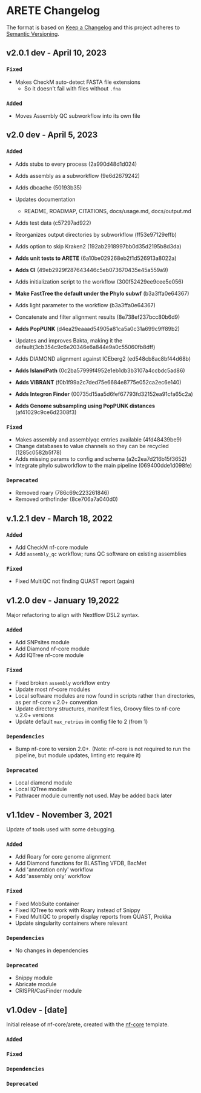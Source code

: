 # ARETE Changelog

The format is based on [Keep a Changelog](https://keepachangelog.com/en/1.0.0/)
and this project adheres to [Semantic Versioning](https://semver.org/spec/v2.0.0.html).

## v2.0.1 dev - April 10, 2023

### `Fixed`

- Makes CheckM auto-detect FASTA file extensions
  - So it doesn't fail with files without `.fna`

### `Added`

- Moves Assembly QC subworkflow into its own file

## v2.0 dev - April 5, 2023

### `Added`

- Adds stubs to every process (2a990d48d1d024)
- Adds assembly as a subworkflow (9e6d2679242)
- Adds dbcache (50193b35)
- Updates documentation
  - README, ROADMAP, CITATIONS, docs/usage.md, docs/output.md
- Adds test data (c57297ad922)

- Reorganizes output directories by subworkflow (ff53e97129effb)
- Adds option to skip Kraken2 (192ab2918997bb0d35d2195b8d3da)
- **Adds unit tests to ARETE** (6a10be029268eb2f1d526913a8022a)
- **Adds CI** (49eb2929f287643446c5eb073670435e45a559a9)
- Adds initialization script to the workflow (300f52429ee9cee5e056)
- **Make FastTree the default under the Phylo subwf** (b3a3ffa0e64367)
- Adds light parameter to the workflow (b3a3ffa0e64367)
- Concatenate and filter alignment results (8e738ef237bcc80b6d9)
- **Adds PopPUNK** (d4ea29eaaad54905a81ca5a0c31a699c9ff89b2)
- Updates and improves Bakta, making it the default(3cb354c9c6e20346e6a844e9a0c55060fb8dff)
- Adds DIAMOND alignment against ICEberg2 (ed548cb8ac8bf44d68b)
- **Adds IslandPath** (0c2ba57999f4952e1eb1db3b3107a4ccbdc5ad86)
- **Adds VIBRANT** (f0b1f99a2c7ded75e6684e8775e052ca2ec6e140)
- **Adds Integron Finder** (00735d15aa5d6fef67793fd32152ea91cfa65c2a)
- **Adds Genome subsampling using PopPUNK distances** (af41029c9ce6d2308f3)

### `Fixed`

- Makes assembly and assemblyqc entries available (4fd48439be9)
- Change databases to value channels so they can be recycled (1285c0582b5f78)
- Adds missing params to config and schema (a2c2ea7d216b15f3652)
- Integrate phylo subworkflow to the main pipeline (069400dde1d098fe)

### `Deprecated`

- Removed roary (786c69c223261846)
- Removed orthofinder (8ce706a7a040d0)

## v.1.2.1 dev - March 18, 2022

### `Added`

- Add CheckM nf-core module
- Add `assembly_qc` workflow; runs QC software on existing assemblies

### `Fixed`

- Fixed MultiQC not finding QUAST report (again)

## v1.2.0 dev - January 19,2022

Major refactoring to align with Nextflow DSL2 syntax.

### `Added`

- Add SNPsites module
- Add Diamond nf-core module
- Add IQTree nf-core module

### `Fixed`

- Fixed broken `assembly` workflow entry
- Update most nf-core modules
- Local software modules are now found in scripts rather than directories, as per nf-core v.2.0+ convention
- Update directory structures, manifest files, Groovy files to nf-core v.2.0+ versions
- Update default `max_retries` in config file to 2 (from 1)

### `Dependencies`

- Bump nf-core to version 2.0+. (Note: nf-core is not required to run the pipeline, but module updates, linting etc require it)

### `Deprecated`

- Local diamond module
- Local IQTree module
- Pathracer module currently not used. May be added back later

## v1.1dev - November 3, 2021

Update of tools used with some debugging.

### `Added`

- Add Roary for core genome alignment
- Add Diamond functions for BLASTing VFDB, BacMet
- Add 'annotation only' workflow
- Add 'assembly only' workflow

### `Fixed`

- Fixed MobSuite container
- Fixed IQTree to work with Roary instead of Snippy
- Fixed MultiQC to properly display reports from QUAST, Prokka
- Update singularity containers where relevant

### `Dependencies`

- No changes in dependencies

### `Deprecated`

- Snippy module
- Abricate module
- CRISPR/CasFinder module

## v1.0dev - [date]

Initial release of nf-core/arete, created with the [nf-core](https://nf-co.re/) template.

### `Added`

### `Fixed`

### `Dependencies`

### `Deprecated`
